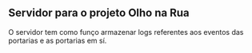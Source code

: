 ## Servidor para o projeto Olho na Rua
O servidor tem como funço armazenar logs referentes aos eventos das portarias e as portarias em sí.
